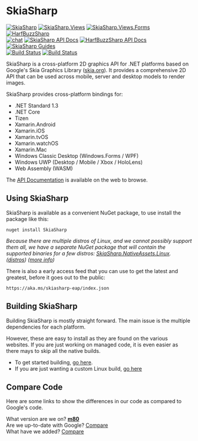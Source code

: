 # SkiaSharp

[![SkiaSharp](https://img.shields.io/nuget/vpre/SkiaSharp.svg?maxAge=2592000&label=SkiaSharp%20nuget)](https://www.nuget.org/packages/SkiaSharp)  [![SkiaSharp.Views](https://img.shields.io/nuget/vpre/SkiaSharp.Views.svg?maxAge=2592000&label=SkiaSharp.Views%20nuget)](https://www.nuget.org/packages/SkiaSharp.Views)  [![SkiaSharp.Views.Forms](https://img.shields.io/nuget/vpre/SkiaSharp.Views.Forms.svg?maxAge=2592000&label=SkiaSharp.Views.Forms%20nuget)](https://www.nuget.org/packages/SkiaSharp.Views.Forms)  [![HarfBuzzSharp](https://img.shields.io/nuget/vpre/HarfBuzzSharp.svg?maxAge=2592000&label=HarfBuzzSharp%20nuget)](https://www.nuget.org/packages/HarfBuzzSharp)  
[![chat](https://img.shields.io/badge/chat-xamarin%2FXamarinComponents-E60256.svg)](https://gitter.im/xamarin/XamarinComponents)  [![SkiaSharp API Docs](https://img.shields.io/badge/docs-skiasharp-1faece.svg)](https://docs.microsoft.com/dotnet/api/SkiaSharp)  [![HarfBuzzSharp API Docs](https://img.shields.io/badge/docs-harfbuzzsharp-1faece.svg)](https://docs.microsoft.com/dotnet/api/SkiaSharp)  [![SkiaSharp Guides](https://img.shields.io/badge/docs-guides-1faece.svg)](https://docs.microsoft.com/xamarin/graphics-games/skiasharp/)  
[![Build Status](https://dev.azure.com/devdiv/DevDiv/_apis/build/status/Xamarin/Components/SkiaSharp?branchName=master)](https://dev.azure.com/devdiv/DevDiv/_build/latest?definitionId=10789&branchName=master)  [![Build Status](https://dev.azure.com/xamarin/public/_apis/build/status/mono/SkiaSharp/SkiaSharp%20(Public)?branchName=master)](https://dev.azure.com/xamarin/public/_build/latest?definitionId=4&branchName=master)

SkiaSharp is a cross-platform 2D graphics API for .NET platforms based on Google's
Skia Graphics Library ([skia.org](https://skia.org/)). It provides a comprehensive 2D API that can
be used across mobile, server and desktop models to render images.

SkiaSharp provides cross-platform bindings for:

 - .NET Standard 1.3
 - .NET Core
 - Tizen
 - Xamarin.Android
 - Xamarin.iOS
 - Xamarin.tvOS
 - Xamarin.watchOS
 - Xamarin.Mac
 - Windows Classic Desktop (Windows.Forms / WPF)
 - Windows UWP (Desktop / Mobile / Xbox / HoloLens)
 - Web Assembly (WASM)

The [API Documentation](https://docs.microsoft.com/en-us/dotnet/api/SkiaSharp/) is
available on the web to browse.

## Using SkiaSharp

SkiaSharp is available as a convenient NuGet package, to use install the package like this:

```
nuget install SkiaSharp
```

_Because there are multiple distros of Linux, and we cannot possibly support them all, we have a separate NuGet package that will contain the supported binaries for a few distros: [SkiaSharp.NativeAssets.Linux](https://www.nuget.org/packages/SkiaSharp.NativeAssets.Linux). ([distros](https://github.com/mono/SkiaSharp/issues/453)) ([more info](https://github.com/mono/SkiaSharp/issues/312))_

There is also a early access feed that you can use to get the latest and greatest, before it goes out to the public:

```
https://aka.ms/skiasharp-eap/index.json
```

## Building SkiaSharp

Building SkiaSharp is mostly straight forward. The main issue is the multiple dependencies for each platform.

However, these are easy to install as they are found on the various websites. If you are just working on managed code, it is even easier as there mays to skip all the native builds.

 - To get started building, [go here](https://github.com/mono/SkiaSharp/wiki/Building-SkiaSharp).
 - If you are just wanting a custom Linux build, [go here](https://github.com/mono/SkiaSharp/wiki/Building-on-Linux)

## Compare Code

Here are some links to show the differences in our code as compared to Google's code.

What version are we on? [**m80**](https://github.com/google/skia/tree/chrome/m80)  
Are we up-to-date with Google? [Compare](https://github.com/mono/skia/compare/xamarin-mobile-bindings...google:chrome/m80)  
What have we added? [Compare](https://github.com/google/skia/compare/chrome/m80...mono:xamarin-mobile-bindings)  
